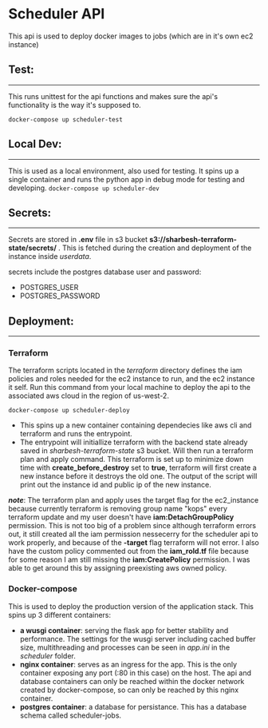 # Scheduler API

This api is used to deploy docker images to jobs (which are in it's own ec2 instance)

## Test: 
---
This runs unittest for the api functions and makes sure the api's functionality is the way it's supposed to. 
```
docker-compose up scheduler-test
```
## Local Dev:
---
This is used as a local environment, also used for testing. It spins up a single container and runs the python app in debug mode for testing and developing. 
``` docker-compose up scheduler-dev ```

## Secrets:
---
Secrets are stored in **.env** file in s3 bucket **s3://sharbesh-terraform-state/secrets/** . This is fetched during the creation and deployment of the instance inside _userdata_. 

secrets include the postgres database user and password: 
* POSTGRES_USER
* POSTGRES_PASSWORD

## Deployment:
---
### Terraform

The terraform scripts located in the *terraform* directory defines the iam policies and roles needed for the ec2 instance to run, and the ec2 instance it self. Run this command from your local machine to deploy the api to the associated aws cloud in the region of us-west-2. 

``` docker-compose up scheduler-deploy ```

* This spins up a new container containing dependecies like aws cli and terraform and runs the entrypoint. 
* The entrypoint will initiallize terraform with the backend state already saved in _sharbesh-terraform-state_ s3 bucket. Will then run a terraform plan and apply command. This terraform is set up to minimize down time with **create_before_destroy** set to **true**, terraform will first create a new instance before it destroys the old one. The output of the script will print out the instance id and public ip of the new instance. 

***note***: The terraform plan and apply uses the target flag for the ec2_instance because currently terraform is removing group name "kops" every terraform update and my user doesn't have **iam:DetachGroupPolicy** permission. This is not too big of a problem since although terraform errors out, it still created all the iam permission nessecerry for the scheduler api to work properly, and because of the **-target** flag terraform will not error. I also have the custom policy commented out from the **iam_rold.tf** file because for some reason I am still missing the **iam:CreatePolicy** permission. I was able to get around this by assigning preexisting aws owned policy. 


### Docker-compose
This is used to deploy the production version of the application stack. This spins up 3 different containers:

* **a wusgi container**: serving the flask app for better stability and performance. The settings 	for the wusgi server including cached buffer size, multithreading and processes can be seen in _app.ini_ in the _scheduler_ folder. 
* **nginx container**: serves as an ingress for the app. This is the only container exposing any port (:80 in this case) on the host. The api and database containers can only be reached within the docker network created by docker-compose, so can only be reached by this nginx container. 
* **postgres container**: a database for persistance. This has a database schema called scheduler-jobs. 
